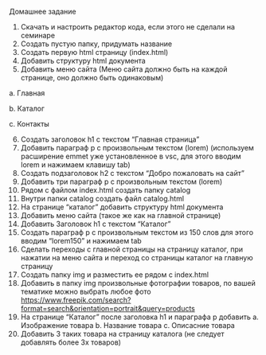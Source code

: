 Домашнее задание
1.	Скачать и настроить редактор кода, если этого не сделали на семинаре
2.	Создать пустую папку, придумать название
3.	Создать первую html страницу (index.html)
4.	Добавить структуру html документа
5.	Добавить меню сайта (Меню сайта должно быть на каждой странице, оно должно быть одинаковым)

a.	Главная 

b.	Каталог

c.	Контакты

6.	Создать заголовок h1 с текстом “Главная страница”
7.	Добавить параграф p с произвольным текстом (lorem) (используем расширение emmet уже установленное в vsc, для этого вводим lorem и нажимаем клавишу tab)
8.	Создать подзаголовок h2 с текстом “Добро пожаловать на сайт”
9.	Добавить три параграф p с произвольным текстом (lorem)
10.	Рядом с файлом index.html создать папку catalog
11.	Внутри папки catalog создать файл catalog.html 
12.	На странице “каталог” добавить структуру html документа
13.	Добавить меню сайта (такое же как на главной странице)
14.	Добавить Заголовок h1 с текстом “Каталог”
15.	Создать параграф p с произвольным текстом из 150 слов для этого вводим “lorem150” и нажимаем tab
16.	Сделать переходы с главной страницы на страницу каталог, при нажатии на меню сайта и переход со страницы каталог на главную страницу
17.	Создать папку img и разместить ее рядом с index.html
18.	Добавить в папку img произвольные фотографии товаров, по вашей тематике можно выбрать любое фото https://www.freepik.com/search?format=search&orientation=portrait&query=products  
19.	На странице “Каталог” после заголовка h1 и параграфа p добавить 
a.	Изображение товара
b.	Название товара
c.	Описасние товара
20.	Добавить 3 таких товара на страницу каталога (не следует добавлять более 3х товаров)
